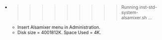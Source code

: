 * >>>>>>>>> Running inst-std-system-alsamixer.sh ...
  * Insert Alsamixer menu in Administration.
  * Disk size = 4001812K. Space Used = 4K.
